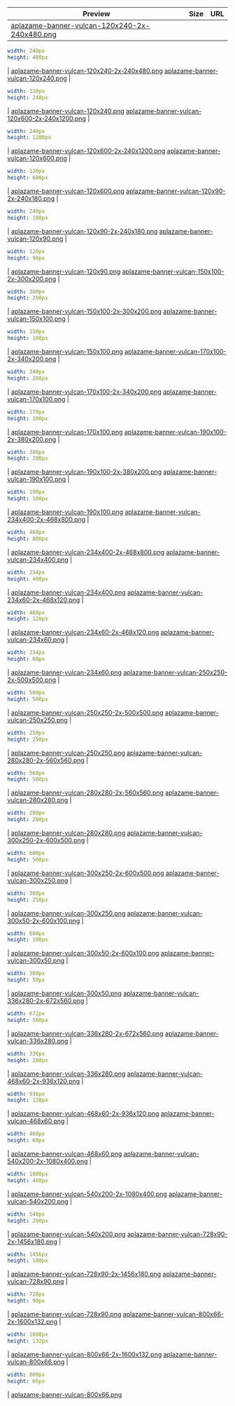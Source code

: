 
Preview | Size | URL
------- | ---- | ---
[aplazame-banner-vulcan-120x240-2x-240x480.png](![](aplazame-banner-vulcan-120x240-2x-240x480.png)) |
``` yaml
width: 240px
height: 480px
```
| [aplazame-banner-vulcan-120x240-2x-240x480.png](aplazame-banner-vulcan-120x240-2x-240x480.png)
[aplazame-banner-vulcan-120x240.png](![](aplazame-banner-vulcan-120x240.png)) |
``` yaml
width: 120px
height: 240px
```
| [aplazame-banner-vulcan-120x240.png](aplazame-banner-vulcan-120x240.png)
[aplazame-banner-vulcan-120x600-2x-240x1200.png](![](aplazame-banner-vulcan-120x600-2x-240x1200.png)) |
``` yaml
width: 240px
height: 1200px
```
| [aplazame-banner-vulcan-120x600-2x-240x1200.png](aplazame-banner-vulcan-120x600-2x-240x1200.png)
[aplazame-banner-vulcan-120x600.png](![](aplazame-banner-vulcan-120x600.png)) |
``` yaml
width: 120px
height: 600px
```
| [aplazame-banner-vulcan-120x600.png](aplazame-banner-vulcan-120x600.png)
[aplazame-banner-vulcan-120x90-2x-240x180.png](![](aplazame-banner-vulcan-120x90-2x-240x180.png)) |
``` yaml
width: 240px
height: 180px
```
| [aplazame-banner-vulcan-120x90-2x-240x180.png](aplazame-banner-vulcan-120x90-2x-240x180.png)
[aplazame-banner-vulcan-120x90.png](![](aplazame-banner-vulcan-120x90.png)) |
``` yaml
width: 120px
height: 90px
```
| [aplazame-banner-vulcan-120x90.png](aplazame-banner-vulcan-120x90.png)
[aplazame-banner-vulcan-150x100-2x-300x200.png](![](aplazame-banner-vulcan-150x100-2x-300x200.png)) |
``` yaml
width: 300px
height: 200px
```
| [aplazame-banner-vulcan-150x100-2x-300x200.png](aplazame-banner-vulcan-150x100-2x-300x200.png)
[aplazame-banner-vulcan-150x100.png](![](aplazame-banner-vulcan-150x100.png)) |
``` yaml
width: 150px
height: 100px
```
| [aplazame-banner-vulcan-150x100.png](aplazame-banner-vulcan-150x100.png)
[aplazame-banner-vulcan-170x100-2x-340x200.png](![](aplazame-banner-vulcan-170x100-2x-340x200.png)) |
``` yaml
width: 340px
height: 200px
```
| [aplazame-banner-vulcan-170x100-2x-340x200.png](aplazame-banner-vulcan-170x100-2x-340x200.png)
[aplazame-banner-vulcan-170x100.png](![](aplazame-banner-vulcan-170x100.png)) |
``` yaml
width: 170px
height: 100px
```
| [aplazame-banner-vulcan-170x100.png](aplazame-banner-vulcan-170x100.png)
[aplazame-banner-vulcan-190x100-2x-380x200.png](![](aplazame-banner-vulcan-190x100-2x-380x200.png)) |
``` yaml
width: 380px
height: 200px
```
| [aplazame-banner-vulcan-190x100-2x-380x200.png](aplazame-banner-vulcan-190x100-2x-380x200.png)
[aplazame-banner-vulcan-190x100.png](![](aplazame-banner-vulcan-190x100.png)) |
``` yaml
width: 190px
height: 100px
```
| [aplazame-banner-vulcan-190x100.png](aplazame-banner-vulcan-190x100.png)
[aplazame-banner-vulcan-234x400-2x-468x800.png](![](aplazame-banner-vulcan-234x400-2x-468x800.png)) |
``` yaml
width: 468px
height: 800px
```
| [aplazame-banner-vulcan-234x400-2x-468x800.png](aplazame-banner-vulcan-234x400-2x-468x800.png)
[aplazame-banner-vulcan-234x400.png](![](aplazame-banner-vulcan-234x400.png)) |
``` yaml
width: 234px
height: 400px
```
| [aplazame-banner-vulcan-234x400.png](aplazame-banner-vulcan-234x400.png)
[aplazame-banner-vulcan-234x60-2x-468x120.png](![](aplazame-banner-vulcan-234x60-2x-468x120.png)) |
``` yaml
width: 468px
height: 120px
```
| [aplazame-banner-vulcan-234x60-2x-468x120.png](aplazame-banner-vulcan-234x60-2x-468x120.png)
[aplazame-banner-vulcan-234x60.png](![](aplazame-banner-vulcan-234x60.png)) |
``` yaml
width: 234px
height: 60px
```
| [aplazame-banner-vulcan-234x60.png](aplazame-banner-vulcan-234x60.png)
[aplazame-banner-vulcan-250x250-2x-500x500.png](![](aplazame-banner-vulcan-250x250-2x-500x500.png)) |
``` yaml
width: 500px
height: 500px
```
| [aplazame-banner-vulcan-250x250-2x-500x500.png](aplazame-banner-vulcan-250x250-2x-500x500.png)
[aplazame-banner-vulcan-250x250.png](![](aplazame-banner-vulcan-250x250.png)) |
``` yaml
width: 250px
height: 250px
```
| [aplazame-banner-vulcan-250x250.png](aplazame-banner-vulcan-250x250.png)
[aplazame-banner-vulcan-280x280-2x-560x560.png](![](aplazame-banner-vulcan-280x280-2x-560x560.png)) |
``` yaml
width: 560px
height: 560px
```
| [aplazame-banner-vulcan-280x280-2x-560x560.png](aplazame-banner-vulcan-280x280-2x-560x560.png)
[aplazame-banner-vulcan-280x280.png](![](aplazame-banner-vulcan-280x280.png)) |
``` yaml
width: 280px
height: 280px
```
| [aplazame-banner-vulcan-280x280.png](aplazame-banner-vulcan-280x280.png)
[aplazame-banner-vulcan-300x250-2x-600x500.png](![](aplazame-banner-vulcan-300x250-2x-600x500.png)) |
``` yaml
width: 600px
height: 500px
```
| [aplazame-banner-vulcan-300x250-2x-600x500.png](aplazame-banner-vulcan-300x250-2x-600x500.png)
[aplazame-banner-vulcan-300x250.png](![](aplazame-banner-vulcan-300x250.png)) |
``` yaml
width: 300px
height: 250px
```
| [aplazame-banner-vulcan-300x250.png](aplazame-banner-vulcan-300x250.png)
[aplazame-banner-vulcan-300x50-2x-600x100.png](![](aplazame-banner-vulcan-300x50-2x-600x100.png)) |
``` yaml
width: 600px
height: 100px
```
| [aplazame-banner-vulcan-300x50-2x-600x100.png](aplazame-banner-vulcan-300x50-2x-600x100.png)
[aplazame-banner-vulcan-300x50.png](![](aplazame-banner-vulcan-300x50.png)) |
``` yaml
width: 300px
height: 50px
```
| [aplazame-banner-vulcan-300x50.png](aplazame-banner-vulcan-300x50.png)
[aplazame-banner-vulcan-336x280-2x-672x560.png](![](aplazame-banner-vulcan-336x280-2x-672x560.png)) |
``` yaml
width: 672px
height: 560px
```
| [aplazame-banner-vulcan-336x280-2x-672x560.png](aplazame-banner-vulcan-336x280-2x-672x560.png)
[aplazame-banner-vulcan-336x280.png](![](aplazame-banner-vulcan-336x280.png)) |
``` yaml
width: 336px
height: 280px
```
| [aplazame-banner-vulcan-336x280.png](aplazame-banner-vulcan-336x280.png)
[aplazame-banner-vulcan-468x60-2x-936x120.png](![](aplazame-banner-vulcan-468x60-2x-936x120.png)) |
``` yaml
width: 936px
height: 120px
```
| [aplazame-banner-vulcan-468x60-2x-936x120.png](aplazame-banner-vulcan-468x60-2x-936x120.png)
[aplazame-banner-vulcan-468x60.png](![](aplazame-banner-vulcan-468x60.png)) |
``` yaml
width: 468px
height: 60px
```
| [aplazame-banner-vulcan-468x60.png](aplazame-banner-vulcan-468x60.png)
[aplazame-banner-vulcan-540x200-2x-1080x400.png](![](aplazame-banner-vulcan-540x200-2x-1080x400.png)) |
``` yaml
width: 1080px
height: 400px
```
| [aplazame-banner-vulcan-540x200-2x-1080x400.png](aplazame-banner-vulcan-540x200-2x-1080x400.png)
[aplazame-banner-vulcan-540x200.png](![](aplazame-banner-vulcan-540x200.png)) |
``` yaml
width: 540px
height: 200px
```
| [aplazame-banner-vulcan-540x200.png](aplazame-banner-vulcan-540x200.png)
[aplazame-banner-vulcan-728x90-2x-1456x180.png](![](aplazame-banner-vulcan-728x90-2x-1456x180.png)) |
``` yaml
width: 1456px
height: 180px
```
| [aplazame-banner-vulcan-728x90-2x-1456x180.png](aplazame-banner-vulcan-728x90-2x-1456x180.png)
[aplazame-banner-vulcan-728x90.png](![](aplazame-banner-vulcan-728x90.png)) |
``` yaml
width: 728px
height: 90px
```
| [aplazame-banner-vulcan-728x90.png](aplazame-banner-vulcan-728x90.png)
[aplazame-banner-vulcan-800x66-2x-1600x132.png](![](aplazame-banner-vulcan-800x66-2x-1600x132.png)) |
``` yaml
width: 1600px
height: 132px
```
| [aplazame-banner-vulcan-800x66-2x-1600x132.png](aplazame-banner-vulcan-800x66-2x-1600x132.png)
[aplazame-banner-vulcan-800x66.png](![](aplazame-banner-vulcan-800x66.png)) |
``` yaml
width: 800px
height: 66px
```
| [aplazame-banner-vulcan-800x66.png](aplazame-banner-vulcan-800x66.png)

